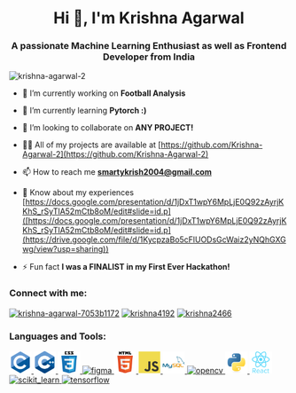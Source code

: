 <h1 align="center">Hi 👋, I'm Krishna Agarwal</h1>
<h3 align="center">A passionate Machine Learning Enthusiast as well as Frontend Developer from India</h3>

<p align="left"> <img src="https://komarev.com/ghpvc/?username=krishna-agarwal-2&label=Profile%20views&color=0e75b6&style=flat" alt="krishna-agarwal-2" /> </p>

- 🔭 I’m currently working on **Football Analysis**

- 🌱 I’m currently learning **Pytorch :)**

- 👯 I’m looking to collaborate on **ANY PROJECT!**

- 👨‍💻 All of my projects are available at [https://github.com/Krishna-Agarwal-2](https://github.com/Krishna-Agarwal-2)

- 📫 How to reach me **smartykrish2004@gmail.com**

- 📄 Know about my experiences [https://docs.google.com/presentation/d/1jDxT1wpY6MpLjE0Q92zAyrjKKhS_rSyTlA52mCtb8oM/edit#slide=id.p]([https://docs.google.com/presentation/d/1jDxT1wpY6MpLjE0Q92zAyrjKKhS_rSyTlA52mCtb8oM/edit#slide=id.p](https://drive.google.com/file/d/1KycpzaBo5cFlUODsGcWaiz2yNQhGXGwg/view?usp=sharing))

- ⚡ Fun fact **I was a FINALIST in my First Ever Hackathon!**

<h3 align="left">Connect with me:</h3>
<p align="left">
<a href="https://linkedin.com/in/krishna-agarwal-7053b1172" target="blank"><img align="center" src="https://raw.githubusercontent.com/rahuldkjain/github-profile-readme-generator/master/src/images/icons/Social/linked-in-alt.svg" alt="krishna-agarwal-7053b1172" height="30" width="40" /></a>
<a href="https://www.hackerrank.com/krishna4192" target="blank"><img align="center" src="https://raw.githubusercontent.com/rahuldkjain/github-profile-readme-generator/master/src/images/icons/Social/hackerrank.svg" alt="krishna4192" height="30" width="40" /></a>
<a href="https://www.leetcode.com/krishna2466" target="blank"><img align="center" src="https://raw.githubusercontent.com/rahuldkjain/github-profile-readme-generator/master/src/images/icons/Social/leet-code.svg" alt="krishna2466" height="30" width="40" /></a>
</p>

<h3 align="left">Languages and Tools:</h3>
<p align="left"> <a href="https://www.cprogramming.com/" target="_blank" rel="noreferrer"> <img src="https://raw.githubusercontent.com/devicons/devicon/master/icons/c/c-original.svg" alt="c" width="40" height="40"/> </a> <a href="https://www.w3schools.com/cpp/" target="_blank" rel="noreferrer"> <img src="https://raw.githubusercontent.com/devicons/devicon/master/icons/cplusplus/cplusplus-original.svg" alt="cplusplus" width="40" height="40"/> </a> <a href="https://www.w3schools.com/css/" target="_blank" rel="noreferrer"> <img src="https://raw.githubusercontent.com/devicons/devicon/master/icons/css3/css3-original-wordmark.svg" alt="css3" width="40" height="40"/> </a> <a href="https://www.figma.com/" target="_blank" rel="noreferrer"> <img src="https://www.vectorlogo.zone/logos/figma/figma-icon.svg" alt="figma" width="40" height="40"/> </a> <a href="https://www.w3.org/html/" target="_blank" rel="noreferrer"> <img src="https://raw.githubusercontent.com/devicons/devicon/master/icons/html5/html5-original-wordmark.svg" alt="html5" width="40" height="40"/> </a> <a href="https://developer.mozilla.org/en-US/docs/Web/JavaScript" target="_blank" rel="noreferrer"> <img src="https://raw.githubusercontent.com/devicons/devicon/master/icons/javascript/javascript-original.svg" alt="javascript" width="40" height="40"/> </a> <a href="https://www.mysql.com/" target="_blank" rel="noreferrer"> <img src="https://raw.githubusercontent.com/devicons/devicon/master/icons/mysql/mysql-original-wordmark.svg" alt="mysql" width="40" height="40"/> </a> <a href="https://opencv.org/" target="_blank" rel="noreferrer"> <img src="https://www.vectorlogo.zone/logos/opencv/opencv-icon.svg" alt="opencv" width="40" height="40"/> </a> <a href="https://www.python.org" target="_blank" rel="noreferrer"> <img src="https://raw.githubusercontent.com/devicons/devicon/master/icons/python/python-original.svg" alt="python" width="40" height="40"/> </a> <a href="https://reactjs.org/" target="_blank" rel="noreferrer"> <img src="https://raw.githubusercontent.com/devicons/devicon/master/icons/react/react-original-wordmark.svg" alt="react" width="40" height="40"/> </a> <a href="https://scikit-learn.org/" target="_blank" rel="noreferrer"> <img src="https://upload.wikimedia.org/wikipedia/commons/0/05/Scikit_learn_logo_small.svg" alt="scikit_learn" width="40" height="40"/> </a> <a href="https://www.tensorflow.org" target="_blank" rel="noreferrer"> <img src="https://www.vectorlogo.zone/logos/tensorflow/tensorflow-icon.svg" alt="tensorflow" width="40" height="40"/> </a> </p>
